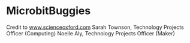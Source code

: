 # MicrobitBuggies

Credit to www.scienceoxford.com
Sarah Townson, Technology Projects Officer (Computing)
Noelle Aly, Technology Projects Officer (Maker)

